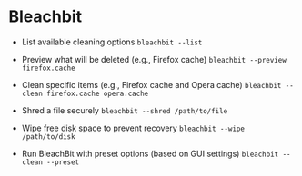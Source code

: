 
# Bleachbit

- List available cleaning options
`bleachbit --list`

- Preview what will be deleted (e.g., Firefox cache)
`bleachbit --preview firefox.cache`

- Clean specific items (e.g., Firefox cache and Opera cache)
`bleachbit --clean firefox.cache opera.cache`

- Shred a file securely
`bleachbit --shred /path/to/file`

- Wipe free disk space to prevent recovery
`bleachbit --wipe /path/to/disk`

- Run BleachBit with preset options (based on GUI settings)
`bleachbit --clean --preset`

